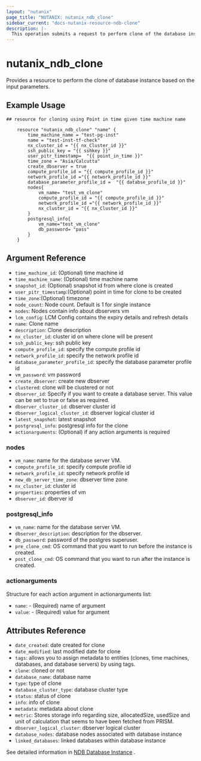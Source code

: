 ```yaml
---
layout: "nutanix"
page_title: "NUTANIX: nutanix_ndb_clone"
sidebar_current: "docs-nutanix-resource-ndb-clone"
description: |-
  This operation submits a request to perform clone of the database instance in Nutanix database service (NDB).
---
```


# nutanix_ndb_clone

Provides a resource to perform the clone of database instance based on the input parameters. 

## Example Usage

```hcl
## resource for cloning using Point in time given time machine name

    resource "nutanix_ndb_clone" "name" {
        time_machine_name = "test-pg-inst"
        name = "test-inst-tf-check"
        nx_cluster_id = "{{ nx_Cluster_id }}"
        ssh_public_key = "{{ sshkey }}"
        user_pitr_timestamp=  "{{ point_in_time }}"
        time_zone = "Asia/Calcutta"
        create_dbserver = true
        compute_profile_id = "{{ compute_profile_id }}"
        network_profile_id ="{{ network_profile_id }}"
        database_parameter_profile_id =  "{{ databse_profile_id }}"
        nodes{
            vm_name= "test_vm_clone"
            compute_profile_id = "{{ compute_profile_id }}"
            network_profile_id ="{{ network_profile_id }}"
            nx_cluster_id = "{{ nx_Cluster_id }}"
        }
        postgresql_info{
            vm_name="test_vm_clone"
            db_password= "pass"
        }
    }
```

## Argument Reference

* `time_machine_id`: (Optional) time machine id 
* `time_machine_name`: (Optional) time machine name
* `snapshot_id`: (Optional) snapshot id from where clone is created
* `user_pitr_timestamp`:(Optional) point in time for clone to be created
* `time_zone`:(Optional) timezone
* `node_count`: Node count. Default is 1 for single instance
* `nodes`: Nodes contain info about dbservers vm
* `lcm_config`: LCM Config contains the expiry details and refresh details
* `name`: Clone name
* `description`: Clone description
* `nx_cluster_id`: cluster id on where clone will be present
* `ssh_public_key`: ssh public key
* `compute_profile_id`: specify the compute profile id
* `network_profile_id`: specify the network profile id
* `database_parameter_profile_id`: specify the database parameter profile id
* `vm_password`: vm password
* `create_dbserver`: create new dbserver
* `clustered`: clone will be clustered or not
* `dbserver_id`: Specify if you want to create a database server. This value can be set to true or false as required.
* `dbserver_cluster_id`: dbserver cluster id
* `dbserver_logical_cluster_id`: dbserver logical cluster id
* `latest_snapshot`: latest snapshot 
* `postgresql_info`: postgresql info for the clone
* `actionarguments`: (Optional) if any action arguments is required

### nodes

* `vm_name`: name for the database server VM.
* `compute_profile_id`: specify compute profile id
* `network_profile_id`: specify network profile id
* `new_db_server_time_zone`: dbserver time zone
* `nx_cluster_id`: cluster id
* `properties`: properties of vm
* `dbserver_id`: dberver id

### postgresql_info

* `vm_name`: name for the database server VM.
* `dbserver_description`: description for the dbserver.
* `db_password`:  password of the postgres superuser.
* `pre_clone_cmd`:  OS command that you want to run before the instance is created.
* `post_clone_cmd`: OS command that you want to run after the instance is created.

### actionarguments

Structure for each action argument in actionarguments list:

* `name`: - (Required) name of argument
* `value`: - (Required) value for argument


## Attributes Reference

* `date_created`: date created for clone
* `date_modified`: last modified date for clone
* `tags`: allows you to assign metadata to entities (clones, time machines, databases, and database servers) by using tags.
* `clone`: cloned or not
* `database_name`: database name
* `type`: type of clone
* `database_cluster_type`: database cluster type
* `status`: status of clone
* `info`: info of clone
* `metadata`: metadata about clone
* `metric`: Stores storage info regarding size, allocatedSize, usedSize and unit of calculation that seems to have been fetched from PRISM.
* `dbserver_logical_cluster`: dbserver logical cluster
* `database_nodes`: database nodes associated with database instance 
* `linked_databases`: linked databases within database instance


See detailed information in [NDB Database Instance](https://www.nutanix.dev/api_references/ndb/#/9a50106e42347-create-clone-using-given-time-machine) .

